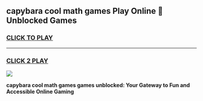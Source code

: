 
## capybara cool math games Play Online 👋 Unblocked Games
<h3>
<a href="https://news.freeplayer.one?title=capybara_cool_math_games&ref=17CMG">CLICK TO PLAY</a></h3>
<hr>

<h3>
<a href="https://news.freeplayer.one?title=capybara_cool_math_games&ref=17CMG">CLICK 2 PLAY</a>
  
</h3>

<a href="https://news.freeplayer.one?title=capybara_cool_math_games&ref=17CMG/"><img src="https://clearcache.store/games.png"></a>


**capybara cool math games games unblocked: Your Gateway to Fun and Accessible Online Gaming**

